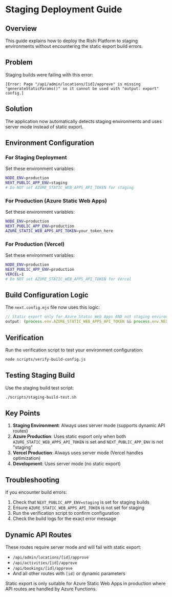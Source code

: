 # Staging Deployment Guide

## Overview
This guide explains how to deploy the Rishi Platform to staging environments without encountering the static export build errors.

## Problem
Staging builds were failing with this error:
```
[Error: Page "/api/admin/locations/[id]/approve" is missing "generateStaticParams()" so it cannot be used with "output: export" config.]
```

## Solution
The application now automatically detects staging environments and uses server mode instead of static export.

## Environment Configuration

### For Staging Deployment
Set these environment variables:
```bash
NODE_ENV=production
NEXT_PUBLIC_APP_ENV=staging
# Do NOT set AZURE_STATIC_WEB_APPS_API_TOKEN for staging
```

### For Production (Azure Static Web Apps)
Set these environment variables:
```bash
NODE_ENV=production
NEXT_PUBLIC_APP_ENV=production
AZURE_STATIC_WEB_APPS_API_TOKEN=your_token_here
```

### For Production (Vercel)
Set these environment variables:
```bash
NODE_ENV=production
NEXT_PUBLIC_APP_ENV=production
VERCEL=1
# Do NOT set AZURE_STATIC_WEB_APPS_API_TOKEN for Vercel
```

## Build Configuration Logic

The `next.config.mjs` file now uses this logic:

```javascript
// Static export only for Azure Static Web Apps AND not staging environment
output: (process.env.AZURE_STATIC_WEB_APPS_API_TOKEN && process.env.NEXT_PUBLIC_APP_ENV !== 'staging') ? 'export' : undefined,
```

## Verification

Run the verification script to test your environment configuration:

```bash
node scripts/verify-build-config.js
```

## Testing Staging Build

Use the staging build test script:

```bash
./scripts/staging-build-test.sh
```

## Key Points

1. **Staging Environment**: Always uses server mode (supports dynamic API routes)
2. **Azure Production**: Uses static export only when both `AZURE_STATIC_WEB_APPS_API_TOKEN` is set and `NEXT_PUBLIC_APP_ENV` is not "staging"
3. **Vercel Production**: Always uses server mode (Vercel handles optimization)
4. **Development**: Uses server mode (no static export)

## Troubleshooting

If you encounter build errors:

1. Check that `NEXT_PUBLIC_APP_ENV=staging` is set for staging builds
2. Ensure `AZURE_STATIC_WEB_APPS_API_TOKEN` is not set for staging
3. Run the verification script to confirm configuration
4. Check the build logs for the exact error message

## Dynamic API Routes

These routes require server mode and will fail with static export:
- `/api/admin/locations/[id]/approve`
- `/api/activities/[id]/approve`
- `/api/bookings/[id]/approve`
- And all other routes with `[id]` or dynamic parameters

Static export is only suitable for Azure Static Web Apps in production where API routes are handled by Azure Functions.